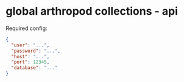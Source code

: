 # global arthropod collections - api
Required config:
```json
{
  "user": "...",
  "password": "...",
  "host": "...",
  "port": 12345,
  "database": "..."
}
```
